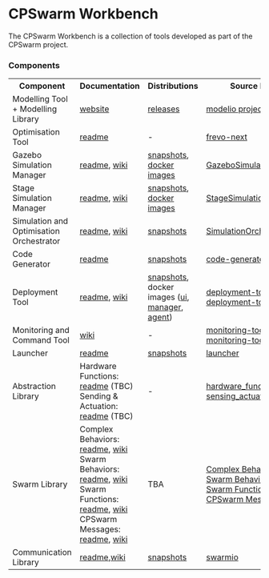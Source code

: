# CPSwarm Workbench
The CPSwarm Workbench is a collection of tools developed as part of the CPSwarm project.


### Components
<table>
<tbody>
<tr>
<th scope="col">Component</th>
<th scope="col">Documentation</th>
<th scope="col">Distributions</th>
<th scope="col">Source Repos</th>
</tr>
<tr>
<td>Modelling Tool + Modelling Library</td>
<td><a href="https://www.modelio.org/">website</a></td>
<td><a href="https://www.modelio.org/downloads/download-modelio.html">releases</a></td>
<td><a href="http://forge.modelio.org/projects">modelio projects</a></td>
</tr>
<tr>
<td>Optimisation Tool</td>
<td><a href="https://github.com/cpswarm/frevo-next">readme</a></td>
<td>-</td>
<td><a href="https://github.com/cpswarm/frevo-next">frevo-next</a></td>
</tr>
<tr>
<td>Gazebo Simulation Manager</td>
<td>
<p><a href="https://github.com/cpswarm/GazeboSimulationManager">readme</a>, <a href="https://github.com/cpswarm/GazeboSimulationManager/wiki">wiki</a></p>
</td>
<td><a href="https://pipelines.linksmart.eu/browse/CPSW-SMG/latest/artifact">snapshots</a>, <a href="https://hub.docker.com/r/cpswarm/gazebo-simulation-manager">docker images</a></td>
<td><a href="https://github.com/cpswarm/GazeboSimulationManager">GazeboSimulationManager</a></td>
</tr>
<tr>
<td>Stage Simulation Manager</td>
<td><a href="https://github.com/cpswarm/StageSimulationManager">readme</a>, <a href="https://github.com/cpswarm/StageSimulationManager/wiki">wiki</a></td>
<td><a href="https://pipelines.linksmart.eu/browse/CPSW-SMS/latest/artifact">snapshots</a>, <a href="https://hub.docker.com/r/cpswarm/stage-simulation-manager">docker images</a></td>
<td><a href="https://github.com/cpswarm/StageSimulationManager">StageSimulationManager</a></td>
</tr>
<tr>
<td>Simulation and Optimisation Orchestrator</td>
<td><a href="https://github.com/cpswarm/SimulationOrchestrator">readme</a>, <a href="https://github.com/cpswarm/SimulationOrchestrator/wiki">wiki</a></td>
<td><a href="https://pipelines.linksmart.eu/browse/CPSW-SOO/latest/artifact">snapshots</a></td>
<td><a href="https://github.com/cpswarm/SimulationOrchestrator">SimulationOrchestrator</a></td>
</tr>
<tr>
<td>Code Generator</td>
<td><a href="https://github.com/cpswarm/code-generator">readme</a></td>
<td><a href="https://pipelines.linksmart.eu/browse/CPSW-CGB/latest/artifact">snapshots</a></td>
<td><a href="https://github.com/cpswarm/code-generator">code-generator</a></td>
</tr>
<tr>
<td>Deployment Tool</td>
<td><a href="https://github.com/cpswarm/deployment-tool">readme</a>, <a href="https://github.com/cpswarm/deployment-tool/wiki">wiki</a></td>
<td><a href="https://pipelines.linksmart.eu/browse/CPSW-DTB/latest/artifact">snapshots</a>, docker images (<a href="https://hub.docker.com/r/linksmart/deployment-ui">ui</a>, <a href="https://hub.docker.com/r/linksmart/deployment-manager">manager</a>, <a href="https://hub.docker.com/r/linksmart/deployment-agent">agent</a>)</td>
<td><a href="https://github.com/cpswarm/deployment-tool">deployment-tool</a>, <br /><a href="https://github.com/cpswarm/deployment-tool-ui">deployment-tool-ui</a></td>
</tr>
<tr>
<td>Monitoring and Command Tool</td>
<td><a href="https://wiki.repository-pert.polito.it/xwiki-enterprise-web-7.4.5/wiki/cpswarm/view/Main/WP7+Deployment+Toolchain/Task+7.3+CPS+SoS+Monitoring+and+Configuration+tools/Monitoring+Tool/">wiki</a></td>
<td>-</td>
<td><a href="https://git.repository-pert.polito.it/pkarachatzis/monitoring-tool">monitoring-tool</a>, <br /><a href="https://git.repository-pert.polito.it/pkarachatzis/monitoring-tool-service">monitoring-tool-service</a></td>
</tr>
<tr>
<td>Launcher</td>
<td><a href="https://github.com/cpswarm/launcher">readme</a></td>
<td><a href="https://pipelines.linksmart.eu/browse/CPSW-LB/latest/artifact">snapshots</a></td>
<td><a href="https://github.com/cpswarm/launcher">launcher</a></td>
</tr>
<tr>
<td>Abstraction Library</td>
<td>Hardware Functions: <a href="https://github.com/cpswarm/hardware_functions">readme</a> (TBC)<br />Sending &amp; Actuation: <a href="https://github.com/cpswarm/sensing_actuation">readme</a> (TBC)</td>
<td>-</td>
<td><a href="https://github.com/cpswarm/hardware_functions">hardware_functions</a>, <a href="https://github.com/cpswarm/sensing_actuation">sensing_actuation</a></td>
</tr>
<tr>
<td>Swarm Library</td>
<td>Complex Behaviors: <a href="https://github.com/cpswarm/complex_behaviors">readme</a>, <a href="https://wiki.ros.org/complex_behaviors">wiki</a><br />Swarm Behaviors: <a href="https://github.com/cpswarm/swarm_behaviors">readme</a>, <a href="https://wiki.ros.org/swarm_behaviors">wiki</a><br />Swarm Functions: <a href="https://github.com/cpswarm/swarm_functions">readme</a>, <a href="https://wiki.ros.org/swarm_functions">wiki</a><br />CPSwarm Messages: <a href="https://github.com/cpswarm/cpswarm_msgs">readme</a>, <a href="https://wiki.ros.org/cpswarm_msgs">wiki</a></td>
<td>TBA</td>
<td><a href="https://github.com/cpswarm/complex_behaviors">Complex Behaviors</a>, <br /><a href="https://github.com/cpswarm/swarm_behaviors">Swarm Behaviors</a>, <br /><a href="https://github.com/cpswarm/swarm_functions">Swarm Functions</a>, <br /><a href="https://github.com/cpswarm/cpswarm_msgs">CPSwarm Messages</a></td>
</tr>
<tr>
<td>Communication Library</td>
<td><a href="https://github.com/cpswarm/swarmio">readme</a>,<a href="https://github.com/cpswarm/swarmio/wiki">wiki</a></td>
<td><a href="https://pipelines.linksmart.eu/browse/CPSW-ALS/latest/artifact">snapshots</a></td>
<td><a href="https://github.com/cpswarm/swarmio">swarmio</a></td>
</tr>
</tbody>
</table>
